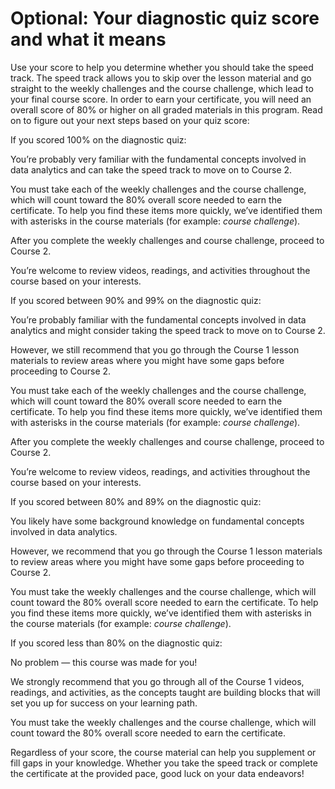 # Optional: Your diagnostic quiz score and what it means
Use your score to help you determine whether you should take the speed track. The speed track allows you to skip over the lesson material and go straight to the weekly challenges and the course challenge, which lead to your final course score. In order to earn your certificate, you will need an overall score of 80% or higher on all graded materials in this program. Read on to figure out your next steps based on your quiz score:

If you scored 100% on the diagnostic quiz:

You’re probably very familiar with the fundamental concepts involved in data analytics and can take the speed track to move on to Course 2.

You must take each of the weekly challenges and the course challenge, which will count toward the 80% overall score needed to earn the certificate. To help you find these items more quickly, we’ve identified them with asterisks in the course materials (for example: *course challenge*).

After you complete the weekly challenges and course challenge, proceed to Course 2.

You’re welcome to review videos, readings, and activities throughout the course based on your interests.

If you scored between 90% and 99% on the diagnostic quiz:

You’re probably familiar with the fundamental concepts involved in data analytics and might consider taking the speed track to move on to Course 2.

However, we still recommend that you go through the Course 1 lesson materials to review areas where you might have some gaps before proceeding to Course 2.

You must take each of the weekly challenges and the course challenge, which will count toward the 80% overall score needed to earn the certificate. To help you find these items more quickly, we’ve identified them with asterisks in the course materials (for example: *course challenge*).

After you complete the weekly challenges and course challenge, proceed to Course 2.

You’re welcome to review videos, readings, and activities throughout the course based on your interests.

If you scored between 80% and 89% on the diagnostic quiz:

You likely have some background knowledge on fundamental concepts involved in data analytics.

However, we recommend that you go through the Course 1 lesson materials to review areas where you might have some gaps before proceeding to Course 2.

You must take the weekly challenges and the course challenge, which will count toward the 80% overall score needed to earn the certificate. To help you find these items more quickly, we’ve identified them with asterisks in the course materials (for example: *course challenge*).

If you scored less than 80% on the diagnostic quiz:

No problem — this course was made for you!

We strongly recommend that you go through all of the Course 1 videos, readings, and activities, as the concepts taught are building blocks that will set you up for success on your learning path.

You must take the weekly challenges and the course challenge, which will count toward the 80% overall score needed to earn the certificate.

Regardless of your score, the course material can help you supplement or fill gaps in your knowledge. Whether you take the speed track or complete the certificate at the provided pace, good luck on your data endeavors!


